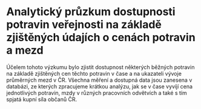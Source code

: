# Analytický průzkum dostupnosti potravin veřejnosti na základě zjištěných údajích o cenách potravin a mezd

Účelem tohoto výzkumu bylo zjistit dostupnost některých běžných potravin na základě zjištěných cen těchto potravin v čase 
a na ukazateli vývoje průměrných mezd v ČR.
Všechna měření a dostupná data jsou zanesena v databázi, ze kterých zpracujeme krátkou analýzu, jak se v čase vyvíjí cena
jednotlivých potravin, mzdy v různých pracovních odvětvích a také s tím spjatá kupní síla občanů ČR.


